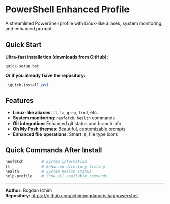# PowerShell Enhanced Profile

A streamlined PowerShell profile with Linux-like aliases, system monitoring, and enhanced prompt.

## Quick Start

**Ultra-fast installation (downloads from GitHub):**
```batch
quick-setup.bat
```

**Or if you already have the repository:**
```powershell
.\quick-install.ps1
```

## Features

- **Linux-like aliases**: `ll`, `la`, `grep`, `find`, etc.
- **System monitoring**: `neofetch`, `health` commands
- **Git integration**: Enhanced git status and branch info
- **Oh My Posh themes**: Beautiful, customizable prompts
- **Enhanced file operations**: Smart ls, file type icons

## Quick Commands After Install

```powershell
neofetch        # System information
ll              # Enhanced directory listing
health          # System health status
help-profile    # Show all available commands
```

---

**Author:** Bogdan Ichim  
**Repository:** https://github.com/ichimbogdancristian/powershell
